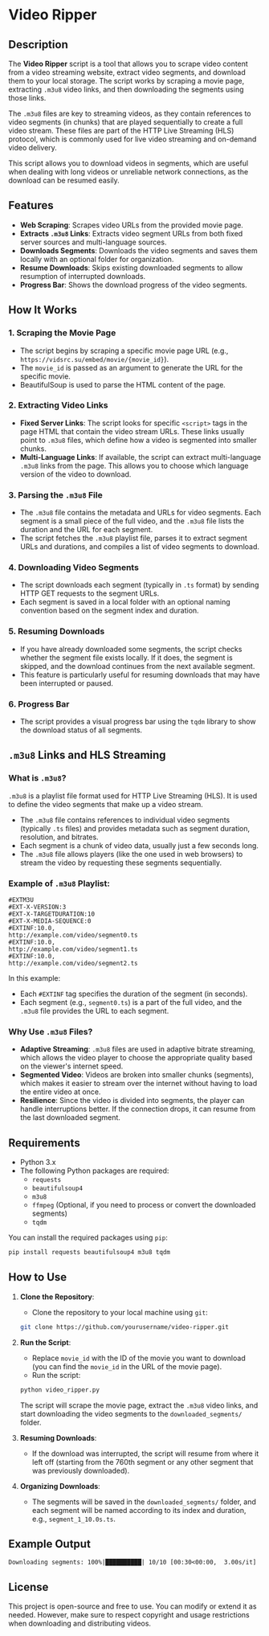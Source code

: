 # Video Ripper

## Description

The **Video Ripper** script is a tool that allows you to scrape video content from a video streaming website, extract video segments, and download them to your local storage. The script works by scraping a movie page, extracting `.m3u8` video links, and then downloading the segments using those links.

The `.m3u8` files are key to streaming videos, as they contain references to video segments (in chunks) that are played sequentially to create a full video stream. These files are part of the HTTP Live Streaming (HLS) protocol, which is commonly used for live video streaming and on-demand video delivery.

This script allows you to download videos in segments, which are useful when dealing with long videos or unreliable network connections, as the download can be resumed easily.

## Features

- **Web Scraping**: Scrapes video URLs from the provided movie page.
- **Extracts `.m3u8` Links**: Extracts video segment URLs from both fixed server sources and multi-language sources.
- **Downloads Segments**: Downloads the video segments and saves them locally with an optional folder for organization.
- **Resume Downloads**: Skips existing downloaded segments to allow resumption of interrupted downloads.
- **Progress Bar**: Shows the download progress of the video segments.

## How It Works

### 1. **Scraping the Movie Page**
   - The script begins by scraping a specific movie page URL (e.g., `https://vidsrc.su/embed/movie/{movie_id}`).
   - The `movie_id` is passed as an argument to generate the URL for the specific movie.
   - BeautifulSoup is used to parse the HTML content of the page.

### 2. **Extracting Video Links**
   - **Fixed Server Links**: The script looks for specific `<script>` tags in the page HTML that contain the video stream URLs. These links usually point to `.m3u8` files, which define how a video is segmented into smaller chunks.
   - **Multi-Language Links**: If available, the script can extract multi-language `.m3u8` links from the page. This allows you to choose which language version of the video to download.

### 3. **Parsing the `.m3u8` File**
   - The `.m3u8` file contains the metadata and URLs for video segments. Each segment is a small piece of the full video, and the `.m3u8` file lists the duration and the URL for each segment.
   - The script fetches the `.m3u8` playlist file, parses it to extract segment URLs and durations, and compiles a list of video segments to download.

### 4. **Downloading Video Segments**
   - The script downloads each segment (typically in `.ts` format) by sending HTTP GET requests to the segment URLs.
   - Each segment is saved in a local folder with an optional naming convention based on the segment index and duration.

### 5. **Resuming Downloads**
   - If you have already downloaded some segments, the script checks whether the segment file exists locally. If it does, the segment is skipped, and the download continues from the next available segment.
   - This feature is particularly useful for resuming downloads that may have been interrupted or paused.

### 6. **Progress Bar**
   - The script provides a visual progress bar using the `tqdm` library to show the download status of all segments.
   
## `.m3u8` Links and HLS Streaming

### What is `.m3u8`?

`.m3u8` is a playlist file format used for HTTP Live Streaming (HLS). It is used to define the video segments that make up a video stream. 

- The `.m3u8` file contains references to individual video segments (typically `.ts` files) and provides metadata such as segment duration, resolution, and bitrates.
- Each segment is a chunk of video data, usually just a few seconds long.
- The `.m3u8` file allows players (like the one used in web browsers) to stream the video by requesting these segments sequentially.

### Example of `.m3u8` Playlist:

```
#EXTM3U
#EXT-X-VERSION:3
#EXT-X-TARGETDURATION:10
#EXT-X-MEDIA-SEQUENCE:0
#EXTINF:10.0,
http://example.com/video/segment0.ts
#EXTINF:10.0,
http://example.com/video/segment1.ts
#EXTINF:10.0,
http://example.com/video/segment2.ts
```

In this example:
- Each `#EXTINF` tag specifies the duration of the segment (in seconds).
- Each segment (e.g., `segment0.ts`) is a part of the full video, and the `.m3u8` file provides the URL to each segment.

### Why Use `.m3u8` Files?

- **Adaptive Streaming**: `.m3u8` files are used in adaptive bitrate streaming, which allows the video player to choose the appropriate quality based on the viewer's internet speed.
- **Segmented Video**: Videos are broken into smaller chunks (segments), which makes it easier to stream over the internet without having to load the entire video at once.
- **Resilience**: Since the video is divided into segments, the player can handle interruptions better. If the connection drops, it can resume from the last downloaded segment.

## Requirements

- Python 3.x
- The following Python packages are required:
  - `requests`
  - `beautifulsoup4`
  - `m3u8`
  - `ffmpeg` (Optional, if you need to process or convert the downloaded segments)
  - `tqdm`

You can install the required packages using `pip`:

```bash
pip install requests beautifulsoup4 m3u8 tqdm
```

## How to Use

1. **Clone the Repository**:
   - Clone the repository to your local machine using `git`:
   
   ```bash
   git clone https://github.com/yourusername/video-ripper.git
   ```

2. **Run the Script**:
   - Replace `movie_id` with the ID of the movie you want to download (you can find the `movie_id` in the URL of the movie page).
   - Run the script:
   
   ```bash
   python video_ripper.py
   ```

   The script will scrape the movie page, extract the `.m3u8` video links, and start downloading the video segments to the `downloaded_segments/` folder.

3. **Resuming Downloads**:
   - If the download was interrupted, the script will resume from where it left off (starting from the 760th segment or any other segment that was previously downloaded).

4. **Organizing Downloads**:
   - The segments will be saved in the `downloaded_segments/` folder, and each segment will be named according to its index and duration, e.g., `segment_1_10.0s.ts`.

## Example Output

```
Downloading segments: 100%|██████████| 10/10 [00:30<00:00,  3.00s/it]
```

## License

This project is open-source and free to use. You can modify or extend it as needed. However, make sure to respect copyright and usage restrictions when downloading and distributing videos.
